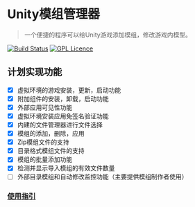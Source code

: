 # Unity模组管理器

> ⼀个便捷的程序可以给Unity游戏添加模组，修改游戏内模型。

[![Build Status](https://travis-ci.org/xausky/UnityModManager.svg?branch=master)](https://travis-ci.org/xausky/UnityModManager)
[![GPL Licence](https://badges.frapsoft.com/os/gpl/gpl.svg?v=103)](https://opensource.org/licenses/GPL-3.0/)

## 计划实现功能

-[x] 虚拟环境的游戏安装，更新，启动功能
-[x] 附加组件的安装，卸载，启动功能
-[x] 外部应用可见性功能
-[x] 虚拟环境安装应用免签名验证功能
-[x] 内建的文件管理器进行文件选择
-[x] 模组的添加，删除，应用
-[x] Zip模组文件的支持
-[x] 目录格式模组文件的支持
-[x] 模组的批量添加功能
-[x] 检测并显示导入模组的有效文件数量
-[ ] 外部目录模组和自动修改监控功能（主要提供模组制作者使用）

### [使用指引](https://github.com/xausky/UnityModManager/wiki/%E4%B8%BB%E9%A1%B5)
